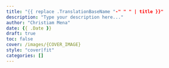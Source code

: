 ```yaml
---
title: "{{ replace .TranslationBaseName "-" " " | title }}"
description: "Type your description here..."
author: "Christiam Mena"
date: {{ .Date }}
draft: true
toc: false
cover: /images/{COVER_IMAGE}
style: "cover|fit"
categories: []
---
```

